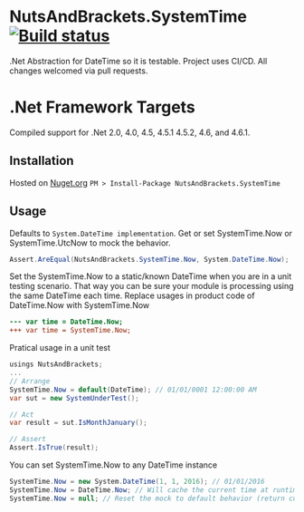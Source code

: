 # NutsAndBrackets.SystemTime [![Build status](https://ci.appveyor.com/api/projects/status/mkwv9husohaleda4?svg=true)](https://ci.appveyor.com/project/gmreburn/systemtime)

.Net Abstraction for DateTime so it is testable. Project uses CI/CD. All changes welcomed via pull requests.

# .Net Framework Targets
Compiled support for .Net 2.0, 4.0, 4.5, 4.5.1 4.5.2, 4.6, and 4.6.1.

## Installation
Hosted on [Nuget.org](https://www.nuget.org/packages/NutsAndBrackets.SystemTime)
``` PM > Install-Package NutsAndBrackets.SystemTime ```

## Usage
Defaults to ```System.DateTime implementation```. Get or set SystemTime.Now or SystemTime.UtcNow to mock the behavior.
```C#
Assert.AreEqual(NutsAndBrackets.SystemTime.Now, System.DateTime.Now);
```
Set the SystemTime.Now to a static/known DateTime when you are in a unit testing scenario. That way you can be sure your module is processing using the same DateTime each time. Replace usages in product code of DateTime.Now with SystemTime.Now
```Diff
--- var time = DateTime.Now;
+++ var time = SystemTime.Now;
```

Pratical usage in a unit test
```C#
usings NutsAndBrackets;
...
// Arrange
SystemTime.Now = default(DateTime); // 01/01/0001 12:00:00 AM
var sut = new SystemUnderTest();

// Act
var result = sut.IsMonthJanuary();

// Assert
Assert.IsTrue(result);
```

You can set SystemTime.Now to any DateTime instance

```C#
SystemTime.Now = new System.DateTime(1, 1, 2016); // 01/01/2016
SystemTime.Now = DateTime.Now; // Will cache the current time at runtime and always return that particular time
SystemTime.Now = null; // Reset the mock to default behavior (return current time)
```
